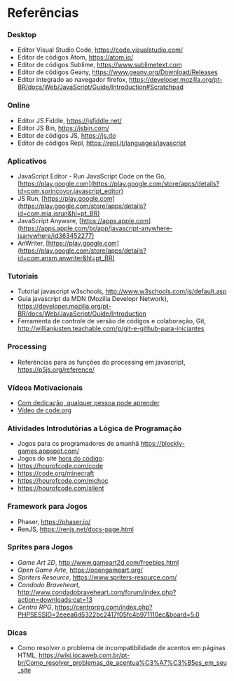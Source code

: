 # Referências

### Desktop

* Editor Visual Studio Code, <https://code.visualstudio.com/> 
* Editor de códigos Atom, <https://atom.io/>
* Editor de códigos Sublime, <https://www.sublimetext.com>
* Editor de códigos Geany, <https://www.geany.org/Download/Releases>
* Editor integrado ao navegador firefox, <https://developer.mozilla.org/pt-BR/docs/Web/JavaScript/Guide/Introduction#Scratchpad>

### Online  

* Editor JS Fiddle, https://jsfiddle.net/
* Editor JS Bin, <https://jsbin.com/>
* Editor de códigos JS, <https://js.do>
* Editor de códigos Repl, <https://repl.it/languages/javascript>

### Aplicativos

* JavaScript Editor - Run JavaScript Code on the Go, [https://play.google.com](https://play.google.com/store/apps/details?id=com.sorincovor.javascript_editor)
* JS Run, [https://play.google.com](https://play.google.com/store/apps/details?id=com.mia.jsrun&hl=pt_BR)
* JavaScript Anyware, [https://apps.apple.com](https://apps.apple.com/br/app/javascript-anywhere-jsanywhere/id363452277)
* AnWriter, [https://play.google.com](https://play.google.com/store/apps/details?id=com.ansm.anwriter&hl=pt_BR)

### Tutoriais

* Tutorial javascript w3schools, <http://www.w3schools.com/js/default.asp>
* Guia javascript da MDN (Mozilla Developr Network), <https://developer.mozilla.org/pt-BR/docs/Web/JavaScript/Guide/Introduction>
* Ferramenta de controle de versão de códigos e colaboração, Git, http://willianjusten.teachable.com/p/git-e-github-para-iniciantes


### Processing

* Referências para as funções do processing em javascript, <https://p5js.org/reference/>

### Vídeos Motivacionais

* [Com dedicação, qualquer pessoa pode aprender](https://www.youtube.com/watch?v=ip051U7Rvds)
* [Vídeo de code.org](https://youtu.be/nKIu9yen5nc)

### Atividades Introdutórias a Lógica de Programação

* Jogos para os programadores de amanhã <https://blockly-games.appspot.com/>  
* Jogos do site [hora do código](code.org):
 * https://hourofcode.com/code
 * https://code.org/minecraft
 * https://hourofcode.com/mchoc
 * https://hourofcode.com/silent


### Framework para Jogos

* Phaser, https://phaser.io/
* RenJS, https://renjs.net/docs-page.html

### Sprites para Jogos

* *Game Art 2D*, http://www.gameart2d.com/freebies.html
* *Open Game Arte*, https://opengameart.org/
* *Spriters Resource*, https://www.spriters-resource.com/
* *Condado Braveheart*, http://www.condadobraveheart.com/forum/index.php?action=downloads;cat=13
* *Centro RPG*, https://centrorpg.com/index.php?PHPSESSID=2eeea6d5322bc2417f05fc4b971110ec&board=5.0

### Dicas

* Como resolver o problema de incompatibilidade de acentos em páginas HTML, <https://wiki.locaweb.com.br/pt-br/Como_resolver_problemas_de_acentua%C3%A7%C3%B5es_em_seu_site>

